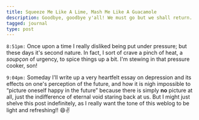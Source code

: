 ```yaml
---
title: Squeeze Me Like A Lime, Mash Me Like A Guacamole
description: Goodbye, goodbye y'all! We must go but we shall return.
tagged: journal
type: post
---
```


`8:51pm:` Once upon a time I really disliked being put under pressure; but these days it's second nature. In fact, I sort of crave a pinch of heat, a _soupçon_ of urgency, to spice things up a bit. I'm stewing in that pressure cooker, son!

`9:04pm:` Someday I'll write up a very heartfelt essay on depression and its effects on one's perception of the future, and how it is nigh impossible to “picture oneself happy in the future” because there is simply **no** picture at all, just the indifference of eternal void staring back at us. But I might just shelve this post indefinitely, as I really want the tone of this weblog to be light and refreshing!! 😄✌️
